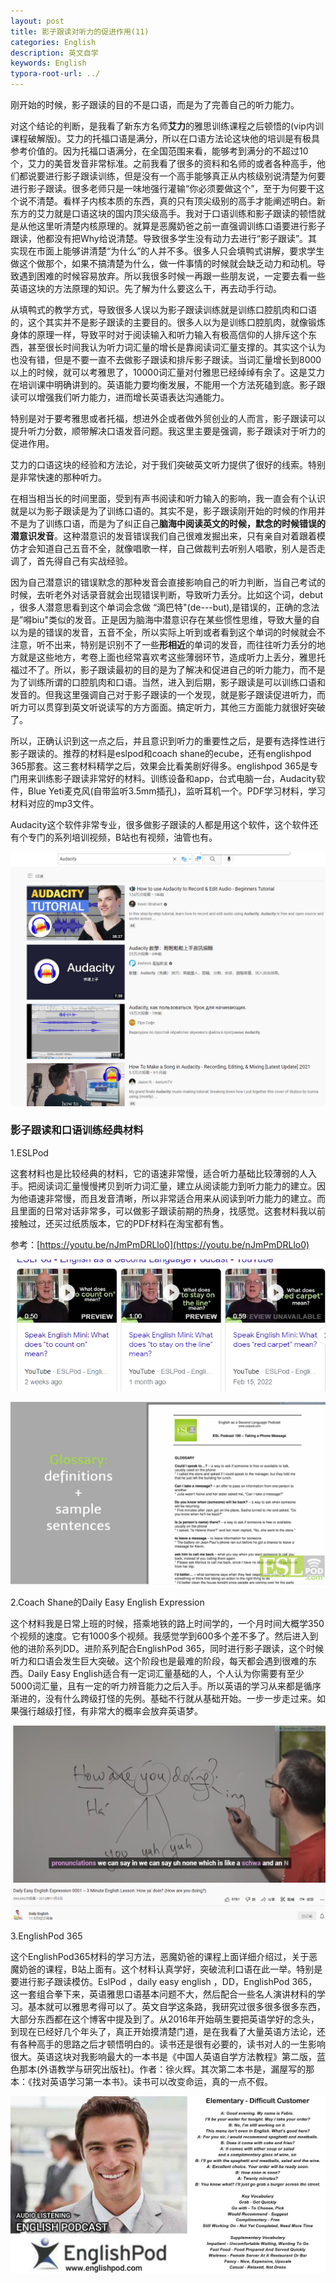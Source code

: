 ```yaml
---
layout: post
title: 影子跟读对听力的促进作用(11)
categories: English
description: 英文自学
keywords: English
typora-root-url: ../
---
```


刚开始的时候，影子跟读的目的不是口语，而是为了完善自己的听力能力。

对这个结论的判断，是我看了新东方名师**艾力**的雅思训练课程之后顿悟的(vip内训课程破解版)。艾力的托福口语是满分，所以在口语方法论这块他的培训是有极具参考价值的。因为托福口语满分，在全国范围来看，能够考到满分的不超过10个，艾力的美音发音非常标准。之前我看了很多的资料和名师的或者各种高手，他们都说要进行影子跟读训练，但是没有一个高手能够真正从内核级别说清楚为何要进行影子跟读。很多老师只是一味地强行灌输“你必须要做这个”，至于为何要干这个说不清楚。看样子内核本质的东西，真的只有顶尖级别的高手才能阐述明白。新东方的艾力就是口语这块的国内顶尖级高手。我对于口语训练和影子跟读的顿悟就是从他这里听清楚内核原理的。就算是恶魔奶爸之前一直强调训练口语要进行影子跟读，他都没有把Why给说清楚。导致很多学生没有动力去进行“影子跟读”。其实现在市面上能够讲清楚“为什么”的人并不多。很多人只会填鸭式讲解，要求学生做这个做那个，如果不搞清楚为什么，做一件事情的时候就会缺乏动力和动机。导致遇到困难的时候容易放弃。所以我很多时候一再跟一些朋友说，一定要去看一些英语这块的方法原理的知识。先了解为什么要这么干，再去动手行动。

从填鸭式的教学方式，导致很多人误以为影子跟读训练就是训练口腔肌肉和口语的，这个其实并不是影子跟读的主要目的。很多人以为是训练口腔肌肉，就像锻炼身体的原理一样，导致平时对于阅读输入和听力输入有极高信仰的人排斥这个东西，甚至很长时间我认为听力词汇量的增长是靠阅读词汇量支撑的。其实这个认为也没有错，但是不要一直不去做影子跟读和排斥影子跟读。当词汇量增长到8000以上的时候，就可以考雅思了，10000词汇量对付雅思已经绰绰有余了。这是艾力在培训课中明确讲到的。英语能力要均衡发展，不能用一个方法死磕到底。影子跟读可以增强我们听力能力，进而增长英语表达沟通能力。

特别是对于要考雅思或者托福，想进外企或者做外贸创业的人而言，影子跟读可以提升听力分数，顺带解决口语发音问题。我这里主要是强调，影子跟读对于听力的促进作用。

艾力的口语这块的经验和方法论，对于我们突破英文听力提供了很好的线索。特别是非常快速的那种听力。

在相当相当长的时间里面，受到有声书阅读和听力输入的影响，我一直会有个认识就是以为影子跟读是为了训练口语的。其实不是，影子跟读刚开始的时候的作用并不是为了训练口语，而是为了纠正自己**脑海中阅读英文的时候，默念的时候错误的潜意识发音**。这种潜意识的发音错误我们自己很难发掘出来，只有亲自对着跟着模仿才会知道自己五音不全，就像唱歌一样，自己做裁判去听别人唱歌，别人是否走调了，首先得自己有实战经验。

因为自己潜意识的错误默念的那种发音会直接影响自己的听力判断，当自己考试的时候，去听老外对话录音就会出现错误判断，导致听力丢分。比如这个词，debut ，很多人潜意思看到这个单词会念做 “滴巴特"(de---but),是错误的，正确的念法是”嘚biu"类似的发音。正是因为脑海中潜意识存在某些惯性思维，导致大量的自以为是的错误的发音，五音不全，所以实际上听到或者看到这个单词的时候就会不注意，听不出来，特别是识别不了一些**形相近**的单词的发音，而往往听力丢分的地方就是这些地方，考卷上面也经常喜欢考这些薄弱环节，造成听力上丢分，雅思托福过不了。所以，影子跟读最初的目的是为了解决和促进自己的听力能力，而不是为了训练所谓的口腔肌肉和口语。当然，进入到后期，影子跟读是可以训练口语和发音的。但我这里强调自己对于影子跟读的一个发现，就是影子跟读促进听力，而听力可以贯穿到英文听说读写的方方面面。搞定听力，其他三方面能力就很好突破了。

所以，正确认识到这一点之后，并且意识到听力的重要性之后，是要有选择性进行影子跟读的。推荐的材料是eslpod和coach shane的ecube，还有englishpod 365那套。这三套材料精学之后，效果会比看美剧好得多。englishpod 365是专门用来训练影子跟读非常好的材料。训练设备和app，台式电脑一台，Audacity软件，Blue Yeti麦克风(自带监听3.5mm插孔)，监听耳机一个。PDF学习材料，学习材料对应的mp3文件。

Audacity这个软件非常专业，很多做影子跟读的人都是用这个软件，这个软件还有个专门的系列培训视频，B站也有视频，油管也有。

![8I28U5sz6W](/images/posts/8I28U5sz6W.png)

### 影子跟读和口语训练经典材料

1.ESLPod

这套材料也是比较经典的材料，它的语速非常慢，适合听力基础比较薄弱的人入手。把阅读词汇量慢慢拷贝到听力词汇量，建立从阅读能力到听力能力的建立。因为他语速非常慢，而且发音清晰，所以非常适合用来从阅读到听力能力的建立。而且里面的日常对话非常多，可以做影子跟读前期的热身，找感觉。这套材料我以前接触过，还买过纸质版本，它的PDF材料在淘宝都有售。

参考：[https://youtu.be/nJmPmDRLlo0](https://youtu.be/nJmPmDRLlo0)

![6qn0sLRlNG](/images/posts/6qn0sLRlNG.png)

![SMQPnkgSMy](/images/posts/SMQPnkgSMy.png)

2.Coach Shane的Daily Easy English Expression

这个材料我是日常上班的时候，搭乘地铁的路上时间学的，一个月时间大概学350个视频的速度。它有1000多个视频。我感觉学到600多个差不多了。然后进入到他的进阶系列DD。进阶系列配合EnglishPod 365，同时进行影子跟读，这个时候听力和口语会发生巨大突破。这个阶段也是最难的阶段，每天都会遇到很难的东西。Daily Easy English适合有一定词汇量基础的人，个人认为你需要有至少5000词汇量，且有一定的听力辨音能力之后入手。所以英语的学习从来都是循序渐进的，没有什么跨级打怪的先例。基础不行就从基础开始。一步一步走过来。如果强行越级打怪，有非常大的概率会放弃英语梦。

![QxlgGhaprh](/images/posts/QxlgGhaprh.png)



3.EnglishPod 365 

这个EnglishPod365材料的学习方法，恶魔奶爸的课程上面详细介绍过，关于恶魔奶爸的课程，B站上面有。这个材料认真学好，突破流利口语在此一举。特别是要进行影子跟读模仿。EslPod ，daily easy english ，DD，EnglishPod 365，这一套组合拳下来，英语雅思口语基本问题不大，然后配合一些名人演讲材料的学习。基本就可以雅思考得可以了。英文自学这条路，我研究过很多很多很多东西，大部分东西都在这个博客中提及到了。从2016年开始萌生要把英语学好的念头，到现在已经好几个年头了，真正开始摸清楚门道，是在我看了大量英语方法论，还有各种高手的思路之后才顿悟明白的。读书还是很有必要的，读书对人的一生影响很大。英语这块对我影响最大的一本书是《中国人英语自学方法教程》第二版，蓝色那本(外语教学与研究出版社)。作者：徐火辉。其次第二本书是，漏屋写的那本：《找对英语学习第一本书》。读书可以改变命运，真的一点不假。

![bbFYPEJJLg](/images/posts/bbFYPEJJLg.png)
